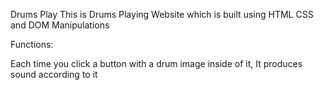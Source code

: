 Drums Play
This is Drums Playing Website which is built using HTML CSS and DOM Manipulations

Functions:

Each time you click a button with a drum image inside of it, It produces sound according to it